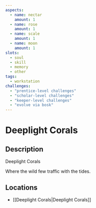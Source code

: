 ```yaml
---
aspects: 
  - name: nectar
    amount: 1
  - name: rose
    amount: 1
  - name: scale
    amount: 1
  - name: moon
    amount: 1
slots:
  - soul
  - skill
  - memory
  - other
tags:
  - workstation
challenges:
  - "prentice-level challenges"
  - "scholar-level challenges"
  - "keeper-level challenges"
  - "evolve via bosk"
---
```


# Deeplight Corals

## Description
Deeplight Corals

Where the wild few traffic with the tides.
## Locations
- [[Deeplight Corals|Deeplight Corals]]